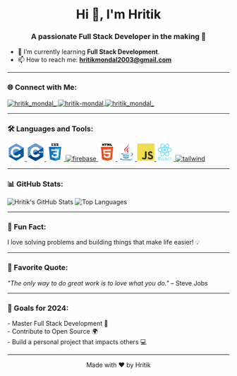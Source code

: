 <h1 align="center">Hi 👋, I'm Hritik</h1>
<h3 align="center">A passionate Full Stack Developer in the making 🚀</h3>

- 🌱 I’m currently learning **Full Stack Development**.
- 📫 How to reach me: **hritikmondal2003@gmail.com**

---

<h3 align="left">🌐 Connect with Me:</h3>
<p align="left">
  <a href="https://x.com/hritik_mondal_" target="blank">
    <img align="center" src="https://raw.githubusercontent.com/rahuldkjain/github-profile-readme-generator/master/src/images/icons/Social/twitter.svg" alt="hritik_mondal_" height="30" width="40" />
  </a>
  <a href="https://www.linkedin.com/in/hritik-mondal-1ba297325/?utm_source=share&utm_campaign=share_via&utm_content=profile&utm_medium=android_app" target="blank">
    <img align="center" src="https://raw.githubusercontent.com/rahuldkjain/github-profile-readme-generator/master/src/images/icons/Social/linked-in-alt.svg" alt="hritik-mondal" height="30" width="40" />
  </a>
  <a href="https://instagram.com/hritik_mondal_" target="blank">
    <img align="center" src="https://raw.githubusercontent.com/rahuldkjain/github-profile-readme-generator/master/src/images/icons/Social/instagram.svg" alt="hritik_mondal_" height="30" width="40" />
  </a>
</p>

---

<h3 align="left">🛠️ Languages and Tools:</h3>
<p align="left">
  <a href="https://www.cprogramming.com/" target="_blank" rel="noreferrer">
    <img src="https://raw.githubusercontent.com/devicons/devicon/master/icons/c/c-original.svg" alt="c" width="40" height="40" />
  </a>
  <a href="https://www.w3schools.com/cpp/" target="_blank" rel="noreferrer">
    <img src="https://raw.githubusercontent.com/devicons/devicon/master/icons/cplusplus/cplusplus-original.svg" alt="cplusplus" width="40" height="40" />
  </a>
  <a href="https://www.w3schools.com/css/" target="_blank" rel="noreferrer">
    <img src="https://raw.githubusercontent.com/devicons/devicon/master/icons/css3/css3-original-wordmark.svg" alt="css3" width="40" height="40" />
  </a>
  <a href="https://firebase.google.com/" target="_blank" rel="noreferrer">
    <img src="https://www.vectorlogo.zone/logos/firebase/firebase-icon.svg" alt="firebase" width="40" height="40" />
  </a>
  <a href="https://www.w3.org/html/" target="_blank" rel="noreferrer">
    <img src="https://raw.githubusercontent.com/devicons/devicon/master/icons/html5/html5-original-wordmark.svg" alt="html5" width="40" height="40" />
  </a>
  <a href="https://www.java.com" target="_blank" rel="noreferrer">
    <img src="https://raw.githubusercontent.com/devicons/devicon/master/icons/java/java-original.svg" alt="java" width="40" height="40" />
  </a>
  <a href="https://developer.mozilla.org/en-US/docs/Web/JavaScript" target="_blank" rel="noreferrer">
    <img src="https://raw.githubusercontent.com/devicons/devicon/master/icons/javascript/javascript-original.svg" alt="javascript" width="40" height="40" />
  </a>
  <a href="https://reactjs.org/" target="_blank" rel="noreferrer">
    <img src="https://raw.githubusercontent.com/devicons/devicon/master/icons/react/react-original-wordmark.svg" alt="react" width="40" height="40" />
  </a>
  <a href="https://tailwindcss.com/" target="_blank" rel="noreferrer">
    <img src="https://www.vectorlogo.zone/logos/tailwindcss/tailwindcss-icon.svg" alt="tailwind" width="40" height="40" />
  </a>
</p>

---

<h3 align="left">📊 GitHub Stats:</h3>
<p align="left">
  <img src="https://github-readme-stats.vercel.app/api?username=your-username&show_icons=true&theme=dark" alt="Hritik's GitHub Stats" />
  <img src="https://github-readme-stats.vercel.app/api/top-langs/?username=your-username&layout=compact&theme=dark" alt="Top Languages" />
</p>

---

<h3 align="left">🌟 Fun Fact:</h3>
<p align="left">
  I love solving problems and building things that make life easier! 💡
</p>

---

<h3 align="left">📜 Favorite Quote:</h3>
<p align="left">
  <i>"The only way to do great work is to love what you do."</i> – Steve Jobs
</p>

---

<h3 align="left">🎯 Goals for 2024:</h3>
<p align="left">
  - Master Full Stack Development 🚀<br>
  - Contribute to Open Source 🌍<br>
  - Build a personal project that impacts others 💻
</p>

---

<p align="center">Made with ❤️ by Hritik</p>
